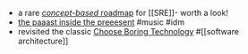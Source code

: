 - a rare [*concept-based* roadmap](https://github.com/teivah/sre-roadmap) for [[SRE]]- worth a look!
- [the paaast inside the preeesent](https://www.youtube.com/watch?v=lhPWJHrwgR4) #music #idm
- revisited the classic [Choose Boring Technology](https://boringtechnology.club/) #[[software architecture]]